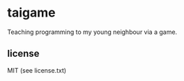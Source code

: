 
# taigame

Teaching programming to my young neighbour via a game.

## license

MIT (see license.txt)

